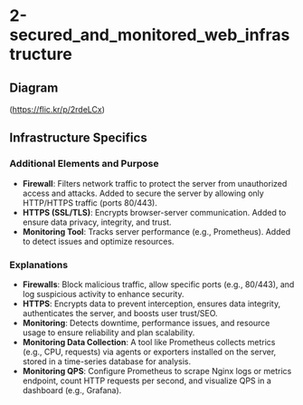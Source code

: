 # 2-secured_and_monitored_web_infrastructure

## Diagram
(https://flic.kr/p/2rdeLCx)

## Infrastructure Specifics

### Additional Elements and Purpose
- **Firewall**: Filters network traffic to protect the server from unauthorized access and attacks. Added to secure the server by allowing only HTTP/HTTPS traffic (ports 80/443).
- **HTTPS (SSL/TLS)**: Encrypts browser-server communication. Added to ensure data privacy, integrity, and trust.
- **Monitoring Tool**: Tracks server performance (e.g., Prometheus). Added to detect issues and optimize resources.

### Explanations
- **Firewalls**: Block malicious traffic, allow specific ports (e.g., 80/443), and log suspicious activity to enhance security.
- **HTTPS**: Encrypts data to prevent interception, ensures data integrity, authenticates the server, and boosts user trust/SEO.
- **Monitoring**: Detects downtime, performance issues, and resource usage to ensure reliability and plan scalability.
- **Monitoring Data Collection**: A tool like Prometheus collects metrics (e.g., CPU, requests) via agents or exporters installed on the server, stored in a time-series database for analysis.
- **Monitoring QPS**: Configure Prometheus to scrape Nginx logs or metrics endpoint, count HTTP requests per second, and visualize QPS in a dashboard (e.g., Grafana).